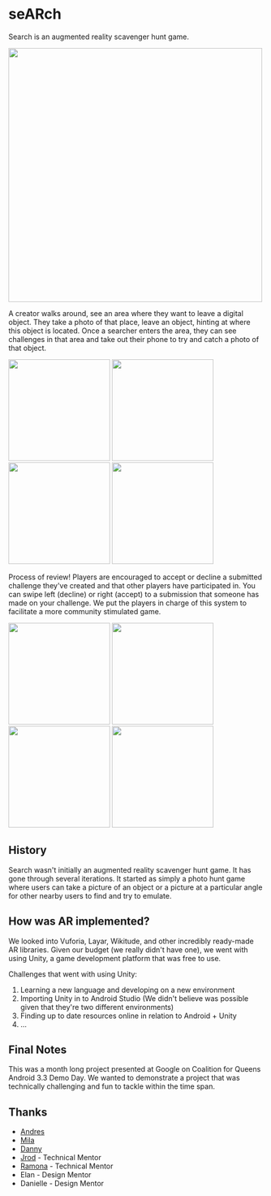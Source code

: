 seARch
======

Search is an augmented reality scavenger hunt game.

<img align="center" src="http://i.imgur.com/PA9VAJx.png" width="500">

A creator walks around, see an area where they want to leave a digital object.
They take a photo of that place, leave an object, hinting at where this object is located.  Once a searcher enters the area, they can see challenges in that area and take out their phone to try and catch a photo of that object.

<img src="http://i.imgur.com/HK2XEJn.jpg" width="200"> <img src="http://i.imgur.com/yfnubVm.jpg" width="200"> <img src="http://i.imgur.com/XZL5YTA.jpg" width="200"> <img src="http://i.imgur.com/7rAQemB.jpg" width="200">

Process of review! Players are encouraged to accept or decline a submitted challenge they've created and that other players have participated in. You can swipe left (decline) or right (accept) to a submission that someone has made on your challenge. We put the players in charge of this system to facilitate a more community stimulated game.


<img src="http://i.imgur.com/IRyPgqX.jpg" width="200"> <img src="http://i.imgur.com/T9X2jLl.png" width="200"> <img src="http://i.imgur.com/4YnJbO6.jpg" width="200"> <img src="http://i.imgur.com/sl5o4Ma.png" width="200"> 

History
-------
Search wasn't initially an augmented reality scavenger hunt game. It has gone through several iterations. It started as simply a photo hunt game where users can take a picture of an object or a picture at a particular angle for other nearby users to find and try to emulate.

How was AR implemented?
-----------------------
We looked into Vuforia, Layar, Wikitude, and other incredibly ready-made AR libraries. Given our budget (we really didn't have one), we went with using Unity, a game development platform that was free to use. 

Challenges that went with using Unity:
1. Learning a new language and developing on a new environment
2. Importing Unity in to Android Studio (We didn't believe was possible given that they're two different environments)
3. Finding up to date resources online in relation to Android + Unity
4. ...

Final Notes
-----------
This was a month long project presented at Google on Coalition for Queens Android 3.3 Demo Day. We wanted to demonstrate a project that was technically challenging and fun to tackle within the time span.

Thanks
------
* [Andres](https://github.com/cito125)
* [Mila](https://github.com/Mila2010)
* [Danny](https://github.com/dannylui91)
* [Jrod](https://github.com/jrodbx) - Technical Mentor
* [Ramona](https://github.com/ramonaharrison) - Technical Mentor
* Elan - Design Mentor
* Danielle - Design Mentor

